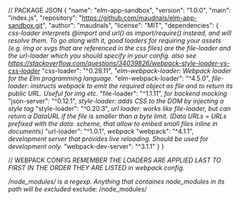 // PACKAGE JSON
{
  "name": "elm-app-sandbox",
  "version": "1.0.0",
  "main": "index.js",
  "repository": "https://github.com/maudnals/elm-app-sandbox.git",
  "author": "maudnals",
  "license": "MIT",
  "dependencies": {
    *css-loader interprets @import and url() as import/require() instead, and will resolve them. To go along with it, good loaders for requiring your assets (e.g. img or svgs that are referenced in the css files) are the file-loader and the url-loader which you should specify in your config.*
    *also see https://stackoverflow.com/questions/34039826/webpack-style-loader-vs-css-loader*
    "css-loader": "^0.28.11",
    *"elm-webpack-loader: Webpack loader for the Elm programming language.*
    "elm-webpack-loader": "^4.5.0",
    *file-loader: instructs webpack to emit the required object as file and to return its public URL. Useful for img etc.*
    "file-loader": "^1.1.11",
    *for backend mocking*
    "json-server": "^0.12.1",
    *style-loader: adds CSS to the DOM by injecting a style tag*
    "style-loader": "^0.20.3",
    *url loader: works like file-loader, but can return a DataURL if the file is smaller than a byte limit. (Data URLs = URLs prefixed with the data: scheme, that allow to embed small files inline in documents)*
    "url-loader": "^1.0.1",
    *webpack*
    "webpack": "^4.1.1",
    *development server that provides live reloading. Should be used for development only.*
    "webpack-dev-server": "^3.1.1"
  }
}

// WEBPACK CONFIG
*REMEMBER THE LOADERS ARE APPLIED LAST TO FIRST IN THE ORDER THEY ARE LISTED in webpack config.*

*/node_modules/ is a regexp. Anything that containes node_modules in its path will be excluded* 
exclude: /node_modules/

